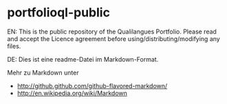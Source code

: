 portfolioql-public
==================

EN: This is the public repository of the Qualilangues Portfolio.
Please read and accept the Licence agreement before using/distributing/modifying any files.




DE: Dies ist eine readme-Datei im Markdown-Format.

Mehr zu Markdown unter 
* http://github.github.com/github-flavored-markdown/
* http://en.wikipedia.org/wiki/Markdown